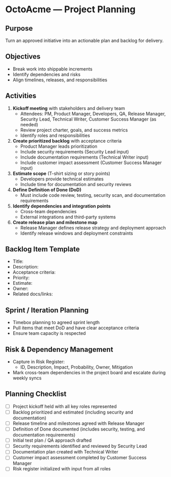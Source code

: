 # OctoAcme — Project Planning

## Purpose
Turn an approved initiative into an actionable plan and backlog for delivery.

## Objectives
- Break work into shippable increments
- Identify dependencies and risks
- Align timelines, releases, and responsibilities

## Activities
1. **Kickoff meeting** with stakeholders and delivery team
   - Attendees: PM, Product Manager, Developers, QA, Release Manager, Security Lead, Technical Writer, Customer Success Manager (as needed)
   - Review project charter, goals, and success metrics
   - Identify roles and responsibilities
2. **Create prioritized backlog** with acceptance criteria
   - Product Manager leads prioritization
   - Include security requirements (Security Lead input)
   - Include documentation requirements (Technical Writer input)
   - Include customer impact assessment (Customer Success Manager input)
3. **Estimate scope** (T-shirt sizing or story points)
   - Developers provide technical estimates
   - Include time for documentation and security reviews
4. **Define Definition of Done (DoD)**
   - Must include code review, testing, security scan, and documentation requirements
5. **Identify dependencies and integration points**
   - Cross-team dependencies
   - External integrations and third-party systems
6. **Create release plan and milestone map**
   - Release Manager defines release strategy and deployment approach
   - Identify release windows and deployment constraints

## Backlog Item Template
- Title:
- Description:
- Acceptance criteria:
- Priority:
- Estimate:
- Owner:
- Related docs/links:

## Sprint / Iteration Planning
- Timebox planning to agreed sprint length
- Pull items that meet DoD and have clear acceptance criteria
- Ensure team capacity is respected

## Risk & Dependency Management
- Capture in Risk Register:
  - ID, Description, Impact, Probability, Owner, Mitigation
- Mark cross-team dependencies in the project board and escalate during weekly syncs

## Planning Checklist
- [ ] Project kickoff held with all key roles represented
- [ ] Backlog prioritized and estimated (including security and documentation)
- [ ] Release timeline and milestones agreed with Release Manager
- [ ] Definition of Done documented (includes security, testing, and documentation requirements)
- [ ] Initial test plan / QA approach drafted
- [ ] Security requirements identified and reviewed by Security Lead
- [ ] Documentation plan created with Technical Writer
- [ ] Customer impact assessment completed by Customer Success Manager
- [ ] Risk register initialized with input from all roles
